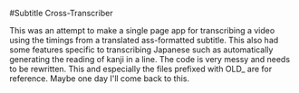 #Subtitle Cross-Transcriber

This was an attempt to make a single page app for transcribing a video using the timings from a translated ass-formatted subtitle.
This also had some features specific to transcribing Japanese such as automatically generating the reading of kanji in a line.
The code is very messy and needs to be rewritten. This and especially the files prefixed with OLD_ are for reference. Maybe one day I'll come back to this.